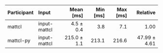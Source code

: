 | Participant | Input | Mean [ms] | Min [ms] | Max [ms] | Relative |
|:---|:---|---:|---:|---:|---:|
| mattcl | input-mattcl | 4.5 ± 0.4 | 3.8 | 7.1 | 1.00 |
| mattcl-py | input-mattcl | 215.0 ± 1.1 | 213.1 | 216.6 | 47.99 ± 4.61 |
